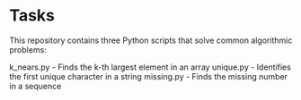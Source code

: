 # Tasks
This repository contains three Python scripts that solve common algorithmic problems:

k_nears.py - Finds the k-th largest element in an array
unique.py - Identifies the first unique character in a string
missing.py - Finds the missing number in a sequence
